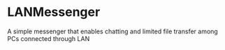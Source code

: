 # LANMessenger
A simple messenger that enables chatting and limited file transfer among PCs connected through LAN
